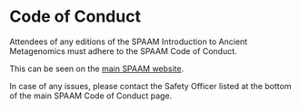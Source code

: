# Code of Conduct

Attendees of any editions of the SPAAM Introduction to Ancient Metagenomics must adhere to the SPAAM Code of Conduct.

This can be seen on the [main SPAAM website](https://spaam-community.github.io/code-of-conduct/).

In case of any issues, please contact the Safety Officer listed at the bottom of the main SPAAM Code of Conduct page.
